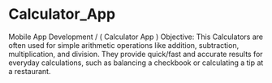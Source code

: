 # Calculator_App
Mobile App Development / ( Calculator App ) Objective: This Calculators are often used for simple arithmetic operations like addition, subtraction, multiplication, and division. They provide quick/fast and accurate results for everyday calculations, such as balancing a checkbook or calculating a tip at a restaurant.
